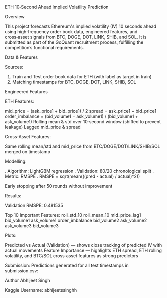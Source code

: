 ETH 10‑Second Ahead Implied Volatility Prediction

Overview

This project forecasts Ethereum's implied volatility (IV) 10 seconds ahead using high‑frequency order book data, engineered features, and cross‑asset signals from BTC, DOGE, DOT, LINK, SHIB, and SOL.
It is submitted as part of the GoQuant recruitment process, fulfilling the competition’s functional requirements.

Data & Features

Sources:

1. Train and Test order book data for ETH (with label as target in train)
2. Matching timestamps for BTC, DOGE, DOT, LINK, SHIB, SOL

Engineered Features

ETH Features:

mid_price = (ask_price1 + bid_price1) / 2
spread = ask_price1 − bid_price1
order_imbalance = (bid_volume1 − ask_volume1) / (bid_volume1 + ask_volume1)
Rolling mean & std over 10‑second window (shifted to prevent leakage)
Lagged mid_price & spread


Cross‑Asset Features:

Same rolling mean/std and mid_price from BTC/DOGE/DOT/LINK/SHIB/SOL merged on timestamp

Modelling:

. Algorithm: LightGBM regression
. Validation: 80/20 chronological split
. Metric: RMSPE
. RMSPE = sqrt(mean(((pred - actual) / actual)^2))

Early stopping after 50 rounds without improvement

Results:

Validation RMSPE: 0.481535

Top 10 Important Features:
roll_std_10
roll_mean_10
mid_price_lag1
bid_volume1
ask_volume1
order_imbalance
bid_volume2
ask_volume2
ask_volume3
bid_volume3

Plots:

Predicted vs Actual (Validation) — shows close tracking of predicted IV with actual movements
Feature Importance — highlights ETH spread, ETH rolling volatility, and BTC/SOL cross‑asset features as strong predictors

Submission:
Predictions generated for all test timestamps in submission.csv:

Author
Abhijeet Singh

Kaggle Username: abhijeetssinghh
